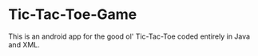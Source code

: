 # Tic-Tac-Toe-Game
This is an android app for the good ol' Tic-Tac-Toe coded entirely in Java and XML. 
